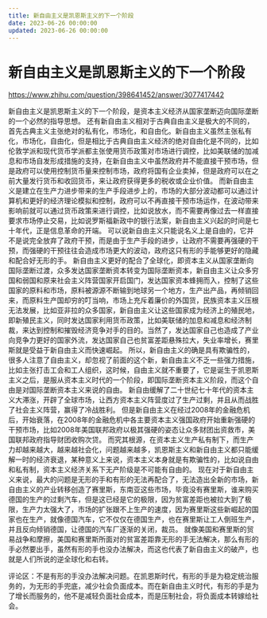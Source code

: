 ```yaml
---
title: 新自由主义是凯恩斯主义的下一个阶段
date: 2023-06-26 00:00:00
updated: 2023-06-26 00:00:00
---
```


# 新自由主义是凯恩斯主义的下一个阶段

https://www.zhihu.com/question/398641452/answer/3077417442

新自由主义是凯恩斯主义的下一个阶段，是资本主义经济从国家垄断迈向国际垄断的一个必然的指导思想。
还有新自由主义相对于古典自由主义是极大的不同的，首先古典主义主张绝对的私有化，市场化，和自由化。新自由主义虽然主张私有化，市场化，自由化，但是相比于古典自由主义经济的绝对自由化是不同的，比如伦敦学派和现代货币学派都主张使用货币政策对市场进行调控，比如美联储的加减息和市场自发形成措施的支持，在新自由主义中虽然政府并不能直接干预市场，但是政府可以使用控制货币量来控制市场，政府将国有企业卖掉，但是政府可以在之前大量发行货币和收回货币，来让政府获得更多的税收或企业价值。
而新自由主义是建立在生产力进步带来的生产手段进步上的，市场的大部分波动都可以通过计算机和更好的经济理论模拟和控制，政府可以不再直接干预市场运作，在波动带来影响前就可以通过货币政策来进行调控，比如说放水，而不需要再像过去一样直接要求市场停止交易，比如说罗斯福新政中的银行法案，新自由主义兴起的时间是七十年代，正是信息革命的开端。
可以说新自由主义只能说名义上是自由的，它并不是说完全放弃了政府干预，而是由于生产手段的进步，让政府不需要再强硬的干预，而强硬的干预往往会造成市场更大的波动，政府这只有形的手能够更好的隐藏和配合好无形的手。
新自由主义更好的配合了全球化，即资本主义从国家垄断向国际垄断过渡，众多发达国家垄断资本转变为国际垄断资本，新自由主义让众多穷国和弱国和原来社会主义阵营国家开启国门，发达国家资本蜂拥而入，控制了这些国家的原料和市场，原料被源源不断输到地球另一个地方，生产出产品，再倾销回来，而原料生产国却穷的叮当响，市场上充斥着廉价的外国货，民族资本主义压根无法发展，比如亚非拉的众多国家，新自由主义让这些国家成为经济上的殖民地，即新殖民主义，同时发达国家利用货币政策，比如美联储的加息和减息和经济制裁，来达到控制和摧毁经济竞争对手的目的。当然了，发达国家自己也造成了产业向竞争力更好的国家外流，发达国家自己也贫富差距悬殊拉大，失业率增长，赛里斯就是受益于新自由主义而快速崛起。
所以，新自由主义的确是具有欺骗性的，很多人注意了自由主义，却忽视了前面的这个新，新自由主义不乏一些强力措施，比如主张打击工会和工人组织，这时候，自由主义就不重要了，它是诞生于凯恩斯主义之后，是服从资本主义时代的一个阶段，即国际垄断资本主义阶段，而这个自由是对国际垄断资本主义来说的自由。
新自由缓解了二十世纪七十年代的资本主义大滞涨，开辟了全球市场，让西方资本主义阵营度过了生产过剩，并且从而战胜了社会主义阵营，赢得了冷战胜利。
但是新自由主义在经过2008年的金融危机后，开始衰落，在2008年的金融危机中各主要资本主义强国政府开始重新强硬的干预市场，比如2008年美国联邦政府以极其强硬的姿态让众多财团出资救市，美国联邦政府指导财团收购次贷。
而究其根源，在资本主义生产私有制下，而生产力却越来越大，越来越社会化，问题越来越多，凯恩斯主义和新自由主义都只能缓解一时的经济衰退，某种意义上来说，资本主义本身就是有欺骗性的，比如说自由和私有制，资本主义经济关系下无产阶级是不可能有自由的。
现在对于新自由主义来说，最大的问题是无形的手和有形的无法再配合了，无法造出全新的市场，新自由主义的产业转移创造了赛里斯，东南亚这些市场，毕竟没有赛里斯，谁来购买德国的生产的过剩汽车，但是这已经是它的极限，因为贫富差距也被拉大到了极限，生产力太强大了，市场的扩张跟不上生产的速度，因为赛里斯这些新崛起的国家也在生产，就像德国汽车，它不仅仅在德国生产，也在赛里斯让工人倒班生产，并且反向倾销德国，让德国的汽车厂逐渐的关闭，裁员。
就像美国和赛里斯的贸易战争和摩擦，美国和赛里斯所面对的贫富差距靠无形的手无法解决，那么有形的手必然要出手，虽然有形的手也没办法解决，而这也代表了新自由主义的破产，也就是人们所说的逆全球化和右转。

评论区：不是有形的手没办法解决问题。在凯恩斯时代，有形的手是为稳定统治服务的，为无形的手兜底，减少社会负面成本。而在新自由主义时代，有形的手是为了增长而服务的，他不是减轻负面社会成本，而是压制社会，将负面成本转嫁给社会。
